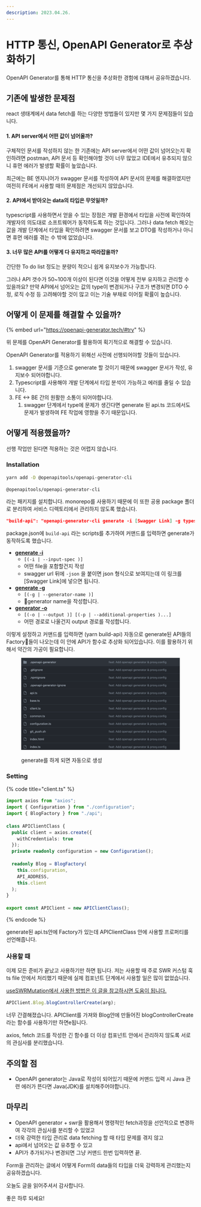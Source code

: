 ```yaml
---
description: 2023.04.26.
---
```


# HTTP 통신, OpenAPI Generator로 추상화하기

OpenAPI Generator를 통해 HTTP 통신을 추상화한 경험에 대해서 공유하겠습니다.



## 기존에 발생한 문제점

react 생태계에서 data fetch를 하는 다양한 방법들이 있지만 몇 가지 문제점들이 있습니다.

#### 1. API server에서 어떤 값이 넘어올까?

구체적인 문서를 작성하지 않는 한 기존에는 API server에서 어떤 값이 넘어오는지 확인하려면 postman, API 문서 등 확인해야할 것이 너무 많았고 IDE에서 유추되지 않으니 휴먼 에러가 발생할 확률이 높았습니다.

최근에는 BE 엔지니어가 swagger 문서를 작성하여 API 문서의 문제를 해결하였지만 여전히 FE에서 사용할 때의 문제점은 개선되지 않았습니다.

#### 2. API에서 받아오는 data의 타입은 무엇일까?

typescript를 사용하면서 얻을 수 있는 장점은 개발 환경에서 타입을 사전에 확인하여 개발자의 의도대로 소프트웨어가 동작하도록 하는 것입니다. 그러나 data fetch 해오는 값을 개발 단계에서 타입을 확인하려면 swagger 문서를 보고 DTO를 작성하거나 아니면 휴먼 에러를 겪는 수 밖에 없었습니다.

#### 3. 너무 많은 API를 어떻게 다 유지하고 따라잡을까?

간단한 To do list 정도는 분량이 적으니 쉽게 유지보수가 가능합니다.

그러나 API 갯수가 50\~100개 이상이 된다면 이것을 어떻게 전부 유지하고 관리할 수 있을까요? 만약 API에서 넘어오는 값의 type이 변경되거나 구조가 변경되면 DTO 수정, 로직 수정 등 고려해야할 것이 많고 이는 기술 부채로 이어질 확률이 높습니다.





## 어떻게 이 문제를 해결할 수 있을까?

{% embed url="https://openapi-generator.tech/#try" %}

위 문제를 OpenAPI Generator를 활용하여 획기적으로 해결할 수 있습니다.

OpenAPI Generator를 적용하기 위해선 사전에 선행되어야할 것들이 있습니다.



1. swagger 문서를 기준으로 generate 할 것이기 때문에 swagger 문서가 작성, 유지보수 되어야합니다.
2. Typescript를 사용해야 개발 단계에서 타입 분석이 가능하고 에러를 줄일 수 있습니다.
3. FE <-> BE 간의 원활한 소통이 되어야합니다.
   1. swagger 단계에서 type에 문제가 생긴다면 generate 된 api.ts 코드에서도 문제가 발생하여 FE 작업에 영향을 주기 때문입니다.





## 어떻게 적용했을까?

선행 작업만 된다면 적용하는 것은 어렵지 않습니다.



### Installation

```sh
yarn add -D @openapitools/openapi-generator-cli
```

`@openapitools/openapi-generator-cli`

라는 패키지를 설치합니다. monorepo를 사용하기 때문에 이 또한 공용 package 폴더로 분리하여 서비스 디렉토리에서 관리하지 않도록 했습니다.



```json
"build-api": "openapi-generator-cli generate -i [Swagger Link] -g typescript-axios -o ./api
```

package.json에 `build-api` 라는 scripts를 추가하여 커맨드를 입력하면 generate가 동작하도록 했습니다.

* [**generate -i**](https://openapi-generator.tech/docs/usage#generate)
  * `[(-i | --input-spec )]`
  * 어떤 file을 포함할건지 작성
  * swagger url 뒤에 `-json` 을 붙이면 json 형식으로 보여지는데 이 링크를 \[Swagger Link]에 넣으면 됩니다.
* [**generate -g**](https://openapi-generator.tech/docs/usage#generate)
  * `[(-g | --generator-name )]`&#x20;
  * generator name을 작성합니다.
* [**generator -o**](https://openapi-generator.tech/docs/usage#generate)
  * `[(-o | --output )] [(-p | --additional-properties )...]`
  * 어떤 경로로 나올건지 output 경로를 작성합니다.



이렇게 설정하고 커맨드를 입력하면 (yarn build-api) 자동으로 generate된 API들의 Factory들이 나오는데 이 안에 API가 함수로 추상화 되어있습니다. 이를 활용하기 위해서 약간의 가공이 필요합니다.

<figure><img src="../../../../.gitbook/assets/image (1).png" alt=""><figcaption><p>generate를 하게 되면 자동으로 생성</p></figcaption></figure>

### Setting

{% code title="client.ts" %}
```typescript
import axios from "axios";
import { Configuration } from "./configuration";
import { BlogFactory } from "./api";

class APIClientClass {
  public client = axios.create({
    withCredentials: true
  });
  private readonly configuration = new Configuration();

  readonly Blog = BlogFactory(
    this.configuration,
    API_ADDRESS,
    this.client
  );
}

export const APIClient = new APIClientClass();
```
{% endcode %}

generate된 api.ts안에 Factory가 있는데 APIClientClass 안에 사용할 프로퍼티를 선언해줍니다.



### 사용할 때

이제 모든 준비가 끝났고 사용하기만 하면 됩니다. 저는 사용할 때 주로 SWR 커스텀 훅 ts file 안에서 처리했기 때문에 실제 컴포넌트 단계에서 사용할 일은 많이 없었습니다.

[useSWRMutation에서 사용한 방법은 이 글을 참고하시면 도움이 됩니다.](https://docs.essential-dev.blog/problemsolver/tech/frontend/swr/useswrmutation-mutate)



```typescript
APIClient.Blog.blogControllerCreate(arg);
```

너무 간결해졌습니다. APIClient를 가져와 Blog안에 만들어진 blogControllerCreate라는 함수를 사용하기만 하면e됩니다.

axios, fetch 코드를 작성한 긴 함수를 더 이상 컴포넌트 안에서 관리하지 않도록 서로의 관심사를 분리했습니다.



## 주의할 점

* OpenAPI generator는 Java로 작성이 되어있기 때문에 커맨드 입력 시 Java 관련 에러가 뜬다면 Java(JDK)를 설치해주어야합니다.



## 마무리

* OpenAPI generator + swr을 활용해서 명령적인 fetch과정을 선언적으로 변경하여 각각의 관심사를 분리할 수 있었고
* 더욱 강력한 타입 관리로 data fetching 할 때 타입 문제를 겪지 않고
* api에서 넘어오는 값 유추할 수 있고
* API가 추가되거나 변경되면 그냥 커맨드 한번 입력하면 끝.



Form을 관리하는 글에서 어떻게 Form의 data들의 타입을 더욱 강력하게 관리했는지 공유하겠습니다.

오늘도 글을 읽어주셔서 감사합니다.

좋은 하루 되세요!
